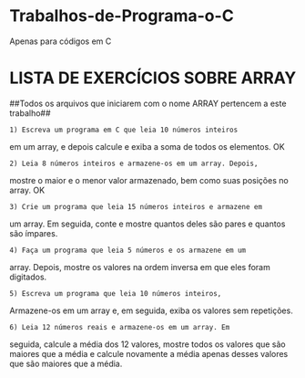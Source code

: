 # Trabalhos-de-Programa-o-C
Apenas para códigos em C

LISTA DE EXERCÍCIOS SOBRE ARRAY
==================================

##Todos os arquivos que iniciarem com o nome ARRAY pertencem a este trabalho##

    1) Escreva um programa em C que leia 10 números inteiros
em um array, e depois calcule e exiba a soma de todos os
elementos. OK

    2) Leia 8 números inteiros e armazene-os em um array. Depois,
mostre o maior e o menor valor armazenado, bem como suas
posições no array. OK

    3) Crie um programa que leia 15 números inteiros e armazene em
um array. Em seguida, conte e mostre quantos deles são pares
e quantos são ímpares.

    4) Faça um programa que leia 5 números e os armazene em um
array. Depois, mostre os valores na ordem inversa em que eles
foram digitados.

    5) Escreva um programa que leia 10 números inteiros,
Armazene-os em um array e, em seguida, exiba os 
valores sem repetições.

    6) Leia 12 números reais e armazene-os em um array. Em
seguida, calcule a média dos 12 valores, mostre todos os
valores que são maiores que a média e calcule novamente
a média apenas desses valores que são maiores que a média.
